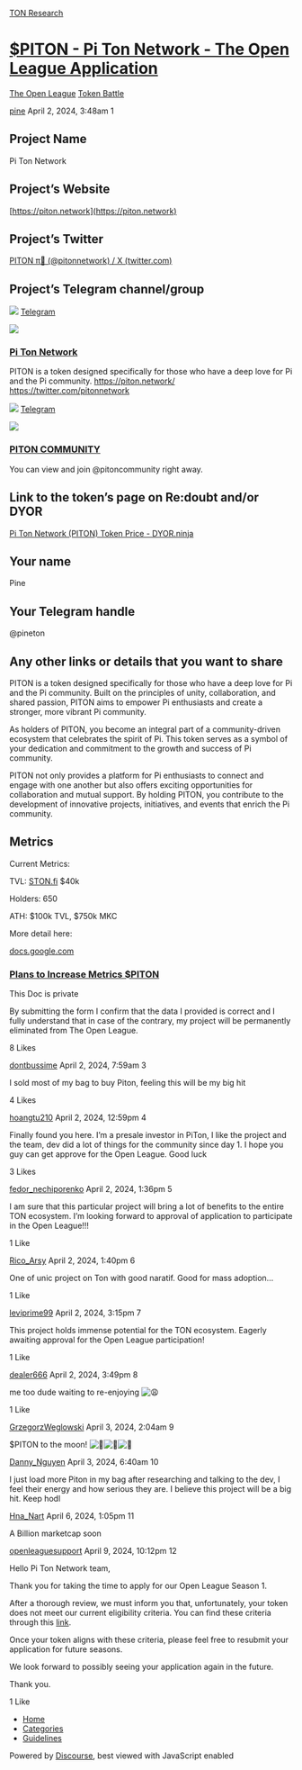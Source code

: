 [TON Research](/)

# [$PITON - Pi Ton Network - The Open League Application](/t/piton-pi-ton-network-the-open-league-application/3506)

[The Open League](/c/the-open-league/token-leaderboard/57)  [Token Battle](/c/the-open-league/token-leaderboard/57) 

    

[pine](https://tonresear.ch/u/pine)  April 2, 2024, 3:48am  1

## [](#project-name-1)Project Name

Pi Ton Network

## [](#projects-website-2)Project’s Website

[https://piton.network](https://piton.network)

## [](#projects-twitter-3)Project’s Twitter

[PITON π💎 (@pitonnetwork) / X (twitter.com)](https://twitter.com/pitonnetwork)

## [](#projects-telegram-channelgroup-4)Project’s Telegram channel/group

![](https://telegram.org/img/website_icon.svg?4) [Telegram](https://t.me/pitonnetwork)

![](https://tonresear.ch/uploads/default/original/2X/b/b4e5ba2dbe82d2df56b282dfc65d805e985d891c.jpeg)

### [Pi Ton Network](https://t.me/pitonnetwork)

PITON is a token designed specifically for those who have a deep love for Pi and the Pi community. https://piton.network/ https://twitter.com/pitonnetwork

![](https://telegram.org/img/website_icon.svg?4) [Telegram](https://t.me/pitoncommunity)

![](https://tonresear.ch/uploads/default/original/2X/0/0410e1ad86c069ec5c168141007669fda3138654.jpeg)

### [PITON COMMUNITY](https://t.me/pitoncommunity)

You can view and join @pitoncommunity right away.

## [](#link-to-the-tokens-page-on-redoubt-andor-dyor-5)Link to the token’s page on Re:doubt and/or DYOR

[Pi Ton Network (PITON) Token Price - DYOR.ninja](https://dyor.io/token/EQCykFK-EgVtKZ2ijq4keIAGAigz9WIyHR1iJEwuZxwHXK5p)

## [](#your-name-6)Your name

Pine

## [](#your-telegram-handle-7)Your Telegram handle

@pineton

## [](#any-other-links-or-details-that-you-want-to-share-8)Any other links or details that you want to share

PITON is a token designed specifically for those who have a deep love for Pi and the Pi community. Built on the principles of unity, collaboration, and shared passion, PITON aims to empower Pi enthusiasts and create a stronger, more vibrant Pi community.

As holders of PITON, you become an integral part of a community-driven ecosystem that celebrates the spirit of Pi. This token serves as a symbol of your dedication and commitment to the growth and success of Pi community.

PITON not only provides a platform for Pi enthusiasts to connect and engage with one another but also offers exciting opportunities for collaboration and mutual support. By holding PITON, you contribute to the development of innovative projects, initiatives, and events that enrich the Pi community.

## [](#metrics-9)Metrics

Current Metrics:

TVL: [STON.fi](http://STON.fi) $40k

Holders: 650

ATH: $100k TVL, $750k MKC

More detail here:

[docs.google.com](https://docs.google.com/document/d/1vaI4zd4cgMYxNIUhYYc1KgwYT307dn2T2FQ8m7-aayE/edit?usp=sharing)

[](https://docs.google.com/document/d/1vaI4zd4cgMYxNIUhYYc1KgwYT307dn2T2FQ8m7-aayE/edit?usp=sharing)

### [Plans to Increase Metrics $PITON](https://docs.google.com/document/d/1vaI4zd4cgMYxNIUhYYc1KgwYT307dn2T2FQ8m7-aayE/edit?usp=sharing)

This Doc is private

By submitting the form I confirm that the data I provided is correct and I fully understand that in case of the contrary, my project will be permanently eliminated from The Open League.

  8 Likes

[dontbussime](https://tonresear.ch/u/dontbussime) April 2, 2024, 7:59am  3

I sold most of my bag to buy Piton, feeling this will be my big hit

  4 Likes

[hoangtu210](https://tonresear.ch/u/hoangtu210) April 2, 2024, 12:59pm  4

Finally found you here. I’m a presale investor in PiTon, I like the project and the team, dev did a lot of things for the community since day 1. I hope you guy can get approve for the Open League. Good luck

  3 Likes

[fedor\_nechiporenko](https://tonresear.ch/u/fedor_nechiporenko) April 2, 2024, 1:36pm  5

I am sure that this particular project will bring a lot of benefits to the entire TON ecosystem. I’m looking forward to approval of application to participate in the Open League!!!

  1 Like

[Rico\_Arsy](https://tonresear.ch/u/Rico_Arsy) April 2, 2024, 1:40pm  6

One of unic project on Ton with good naratif. Good for mass adoption…

  1 Like

[leviprime99](https://tonresear.ch/u/leviprime99) April 2, 2024, 3:15pm  7

This project holds immense potential for the TON ecosystem. Eagerly awaiting approval for the Open League participation!

  1 Like

[dealer666](https://tonresear.ch/u/dealer666) April 2, 2024, 3:49pm  8

me too dude waiting to re-enjoying ![:weary:](https://tonresear.ch/images/emoji/twitter/weary.png?v=12 ":weary:")

  1 Like

[GrzegorzWeglowski](https://tonresear.ch/u/GrzegorzWeglowski) April 3, 2024, 2:04am  9

$PITON to the moon! ![:rocket:](https://tonresear.ch/images/emoji/twitter/rocket.png?v=12 ":rocket:")![:rocket:](https://tonresear.ch/images/emoji/twitter/rocket.png?v=12 ":rocket:")![:rocket:](https://tonresear.ch/images/emoji/twitter/rocket.png?v=12 ":rocket:")

 

[Danny\_Nguyen](https://tonresear.ch/u/Danny_Nguyen) April 3, 2024, 6:40am  10

I just load more Piton in my bag after researching and talking to the dev, I feel their energy and how serious they are. I believe this project will be a big hit. Keep hodl

 

[Hna\_Nart](https://tonresear.ch/u/Hna_Nart) April 6, 2024, 1:05pm  11

A Billion marketcap soon

 

[openleaguesupport](https://tonresear.ch/u/openleaguesupport) April 9, 2024, 10:12pm  12

Hello Pi Ton Network team,

Thank you for taking the time to apply for our Open League Season 1.

After a thorough review, we must inform you that, unfortunately, your token does not meet our current eligibility criteria. You can find these criteria through this [link](https://tonresear.ch/t/about-the-memecoin-leaderboard-category/1276).

Once your token aligns with these criteria, please feel free to resubmit your application for future seasons.

We look forward to possibly seeing your application again in the future.

Thank you.

  1 Like

*   [Home](/)
*   [Categories](/categories)
*   [Guidelines](/guidelines)

Powered by [Discourse](https://www.discourse.org), best viewed with JavaScript enabled